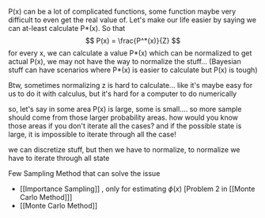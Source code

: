 
P(x) can be a lot of complicated functions, some function maybe very difficult to even get the real value of. Let's make our life easier by saying we can at-least calculate P*(x). So that 
$$
P(x) = \frac{P^*(x)}{Z}
$$
for every x, we can calculate a value P*(x) which can be normalized to get actual P(x), we may not have the way to normalize the stuff... (Bayesian stuff can have scenarios where P*(x) is easier to calculate but P(x) is tough)

Btw, sometimes normalizing z is hard to calculate... like it's maybe easy for us to do it with calculus, but it's hard for a computer to do numerically

so, let's say in some area P(x) is large, some is small....  so more sample should come from those larger probability areas.
how would you know those areas if you don't iterate all the cases?
and if the possible state is large, it is impossible to iterate through all the case!

we can discretize stuff, but then we have to normalize, to normalize we have to iterate through all state

Few Sampling Method that can solve the issue
- [[Importance Sampling]] , only for estimating $\phi(x)$ \[Problem 2 in [[Monte Carlo Method]]\]
- [[Monte Carlo Method]]
